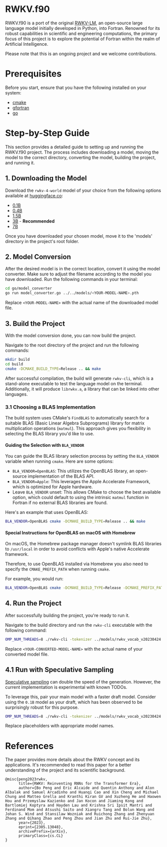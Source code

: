 # RWKV.f90

RWKV.f90 is a port of the original [RWKV-LM](https://github.com/BlinkDL/RWKV-LM), an open-source large language model initially developed in Python, into Fortran. Renowned for its robust capabilities in scientific and engineering computations, the primary focus of this project is to explore the potential of Fortran within the realm of Artificial Intelligence.

Please note that this is an ongoing project and we welcome contributions.

# Prerequisites
Before you start, ensure that you have the following installed on your system:

- [cmake](https://cmake.org/download/)
- [gfortran](https://gcc.gnu.org/wiki/GFortranBinaries)
- [go](https://golang.org/dl/)

# Step-by-Step Guide

This section provides a detailed guide to setting up and running the RWKV.f90 project. The process includes downloading a model, moving the model to the correct directory, converting the model, building the project, and running it.

## 1. Downloading the Model

Download the `rwkv-4-world` model of your choice from the following options available at [huggingface.co](https://huggingface.co/BlinkDL/rwkv-4-world/tree/main):

- [0.1B](https://huggingface.co/BlinkDL/rwkv-4-world/resolve/main/RWKV-4-World-0.1B-v1-20230520-ctx4096.pth)
- [0.4B](https://huggingface.co/BlinkDL/rwkv-4-world/resolve/main/RWKV-4-World-0.4B-v1-20230529-ctx4096.pth)
- [1.5B](https://huggingface.co/BlinkDL/rwkv-4-world/resolve/main/RWKV-4-World-1.5B-v1-fixed-20230612-ctx4096.pth)
- [3B](https://huggingface.co/BlinkDL/rwkv-4-world/resolve/main/RWKV-4-World-3B-v1-20230619-ctx4096.pth) - **Recommended**
- [7B](https://huggingface.co/BlinkDL/rwkv-4-world/resolve/main/RWKV-4-World-7B-v1-20230626-ctx4096.pth)
  
Once you have downloaded your chosen model, move it to the 'models' directory in the project's root folder.

## 2. Model Conversion 

After the desired model is in the correct location, convert it using the model converter. Make sure to adjust the filename according to the model you have downloaded. Run the following commands in your terminal:

```bash
cd go/model_converter
go run model_converter.go ../../models/<YOUR-MODEL-NAME>.pth
```

Replace `<YOUR-MODEL-NAME>` with the actual name of the downloaded model file.

## 3. Build the Project

With the model conversion done, you can now build the project. 

Navigate to the root directory of the project and run the following commands:

```bash
mkdir build
cd build
cmake -DCMAKE_BUILD_TYPE=Release .. && make
```

After successful compilation, the build will generate `rwkv-cli`, which is a stand-alone executable to test the language model on the terminal. Additionally, it will produce `librwkv.a`, a library that can be linked into other languages.

### 3.1 Choosing a BLAS Implementation

The build system uses CMake's `FindBLAS` to automatically search for a suitable BLAS (Basic Linear Algebra Subprograms) library for matrix multiplication operations (`matmul`). This approach gives you flexibility in selecting the BLAS library you'd like to use.

#### Guiding the Selection with `BLA_VENDOR`

You can guide the BLAS library selection process by setting the `BLA_VENDOR` variable when running `cmake`. Here are some options:

- `BLA_VENDOR=OpenBLAS`: This utilizes the OpenBLAS library, an open-source implementation of the BLAS API.
- `BLA_VENDOR=Apple`: This leverages the Apple Accelerate Framework, which is optimized for Apple hardware.
- Leave `BLA_VENDOR` unset: This allows CMake to choose the best available option, which could default to using the intrinsic `matmul` function in Fortran if no external BLAS libraries are found.

Here's an example that uses OpenBLAS:

```bash
BLA_VENDOR=OpenBLAS cmake -DCMAKE_BUILD_TYPE=Release .. && make
```

#### Special Instructions for OpenBLAS on macOS with Homebrew

On macOS, the Homebrew package manager doesn't symlink BLAS libraries to `/usr/local` in order to avoid conflicts with Apple's native Accelerate framework. 

Therefore, to use OpenBLAS installed via Homebrew you also need to specify the `CMAKE_PREFIX_PATH` when running `cmake`.

For example, you would run:

```bash
BLA_VENDOR=OpenBLAS cmake -DCMAKE_BUILD_TYPE=Release -DCMAKE_PREFIX_PATH="/opt/homebrew/opt/openblas/lib" .. && make
```

## 4. Run the Project

After successfully building the project, you're ready to run it. 

Navigate to the build directory and run the `rwkv-cli` executable with the following command:

```bash
OMP_NUM_THREADS=8 ./rwkv-cli -tokenizer ../models/rwkv_vocab_v20230424.csv -model ../models/<YOUR-CONVERTED-MODEL-NAME> 2> >(while read line; do echo -e "\e[01;31m$line\e[0m" >&2; done) 
```

Replace `<YOUR-CONVERTED-MODEL-NAME>` with the actual name of your converted model file.

## 4.1 Run with Speculative Sampling

[Speculative sampling](https://arxiv.org/pdf/2302.01318.pdf) can double the speed of the generation. However, the current implementation is experimental with known TODOs.

To leverage this, pair your main model with a faster draft model. Consider using the `0.1B` model as your draft, which has been observed to be surprisingly robust for this purpose.

```bash
OMP_NUM_THREADS=8 ./rwkv-cli -tokenizer ../models/rwkv_vocab_v20230424.csv -model ../models/<YOUR-CONVERTED-MODEL-NAME> -draft ../models/<YOUR-CONVERTED-SMALLER-MODEL-NAME> 2> >(while read line; do echo -e "\e[01;31m$line\e[0m" >&2; done) 
```

Replace placeholders with appropriate model names.

# References

The paper provides more details about the RWKV concept and its applications. It's recommended to read this paper for a better understanding of the project and its scientific background.

```console
@misc{peng2023rwkv,
      title={RWKV: Reinventing RNNs for the Transformer Era}, 
      author={Bo Peng and Eric Alcaide and Quentin Anthony and Alon Albalak and Samuel Arcadinho and Huanqi Cao and Xin Cheng and Michael Chung and Matteo Grella and Kranthi Kiran GV and Xuzheng He and Haowen Hou and Przemyslaw Kazienko and Jan Kocon and Jiaming Kong and Bartlomiej Koptyra and Hayden Lau and Krishna Sri Ipsit Mantri and Ferdinand Mom and Atsushi Saito and Xiangru Tang and Bolun Wang and Johan S. Wind and Stansilaw Wozniak and Ruichong Zhang and Zhenyuan Zhang and Qihang Zhao and Peng Zhou and Jian Zhu and Rui-Jie Zhu},
      year={2023},
      eprint={2305.13048},
      archivePrefix={arXiv},
      primaryClass={cs.CL}
}
```

